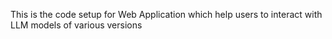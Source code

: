 This is the code setup for Web Application which help users to interact with LLM models of various versions

